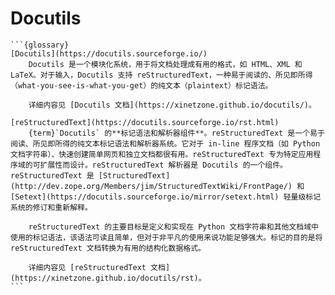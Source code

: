 # Docutils

````{div} w3-pale-green w3-padding
```{glossary}
[Docutils](https://docutils.sourceforge.io/)
    Docutils 是一个模块化系统，用于将文档处理成有用的格式，如 HTML、XML 和 LaTeX。对于输入，Docutils 支持 reStructuredText，一种易于阅读的、所见即所得（what-you-see-is-what-you-get）的纯文本（plaintext）标记语法。
    
    详细内容见 [Docutils 文档](https://xinetzone.github.io/docutils/)。

[reStructuredText](https://docutils.sourceforge.io/rst.html)
    {term}`Docutils` 的**标记语法和解析器组件**。reStructuredText 是一个易于阅读、所见即所得的纯文本标记语法和解析器系统。它对于 in-line 程序文档（如 Python 文档字符串）、快速创建简单网页和独立文档都很有用。reStructuredText 专为特定应用程序域的可扩展性而设计。reStructuredText 解析器是 Docutils 的一个组件。reStructuredText 是 [StructuredText](http://dev.zope.org/Members/jim/StructuredTextWiki/FrontPage/) 和 [Setext](https://docutils.sourceforge.io/mirror/setext.html) 轻量级标记系统的修订和重新解释。
    
    reStructuredText 的主要目标是定义和实现在 Python 文档字符串和其他文档域中使用的标记语法，该语法可读且简单，但对于非平凡的使用来说功能足够强大。标记的目的是将 reStructuredText 文档转换为有用的结构化数据格式。
    
    详细内容见 [reStructuredText 文档](https://xinetzone.github.io/docutils/rst)。
```
````